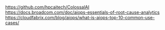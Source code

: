 https://github.com/hpcaitech/ColossalAI
https://docs.broadcom.com/doc/aiops-essentials-of-root-cause-analytics
https://cloudfabrix.com/blog/aiops/what-is-aiops-top-10-common-use-cases/
